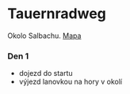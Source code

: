 # Tauernradweg
Okolo Salbachu.
[Mapa](https://mapy.cz/s/dodoherepa)

### Den 1
- dojezd do startu
- výjezd lanovkou na hory v okolí

